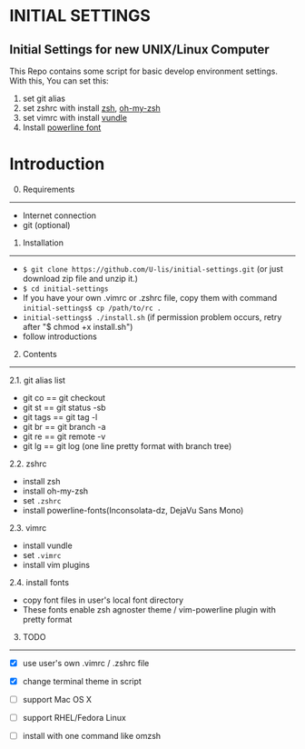 INITIAL SETTINGS
==================
Initial Settings for new UNIX/Linux Computer
--------------

This Repo contains some script for basic develop environment settings.
With this, You can set this:
 1. set git alias
 2. set zshrc with install [zsh](http://www.zsh.org/), [oh-my-zsh](https://github.com/robbyrussell/oh-my-zsh)
 3. set vimrc with install [vundle](https://github.com/gmarik/Vundle.vim)
 4. Install [powerline font](https://github.com/Lokaltog/powerline-fonts)





Introduction
===============
0. Requirements
-------------
  - Internet connection
  - git (optional)


1. Installation
---------------
 - `$ git clone https://github.com/U-lis/initial-settings.git` (or just download zip file and unzip it.)
 - `$ cd initial-settings`
 - If you have your own .vimrc or .zshrc file, copy them with command `initial-settings$ cp /path/to/rc .` 
 - `initial-settings$ ./install.sh` (if permission problem occurs, retry after "$ chmod +x install.sh")
 - follow introductions


2. Contents
-----------
2.1. git alias list
  * git co == git checkout
  * git st == git status -sb
  * git tags == git tag -l
  * git br == git branch -a
  * git re == git remote -v
  * git lg == git log (one line pretty format with branch tree)


2.2. zshrc
  * install zsh
  * install oh-my-zsh
  * set `.zshrc`
  * install powerline-fonts(Inconsolata-dz, DejaVu Sans Mono)


2.3. vimrc
  * install vundle
  * set `.vimrc`
  * install vim plugins


2.4. install fonts
  * copy font files in user's local font directory
  * These fonts enable zsh agnoster theme / vim-powerline plugin with pretty format


3. TODO
--------
 - [x] use user's own .vimrc / .zshrc file 
 - [x] change terminal theme in script
 - [ ] support Mac OS X
 - [ ] support RHEL/Fedora Linux
 - [ ] install with one command like omzsh

